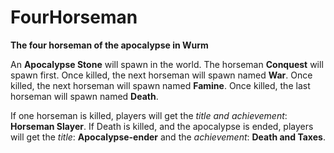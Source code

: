 # FourHorseman
 **The four horseman of the apocalypse in Wurm**

An **Apocalypse Stone** will spawn in the world. The horseman **Conquest** will spawn first. Once killed, the next horseman will spawn named **War**. Once killed, the next horseman will spawn named **Famine**. Once killed, the last horseman will spawn named **Death**.

If one horseman is killed, players will get the *title and achievement*: **Horseman Slayer**.
If Death is killed, and the apocalypse is ended, players will get the *title*: **Apocalypse-ender** and the *achievement*: **Death and Taxes**.

